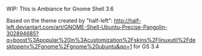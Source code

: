 WIP: This is Ambiance for Gnome Shell 3.6

Based on the theme created by "half-left": http://half-left.deviantart.com/art/GNOME-Shell-Ubuntu-Precise-Pangolin-302894685?q=boost%3Apopular%20in%3Acustomization%2Fskins%2Flinuxutil%2Fdesktopenv%2Fgnome%2Fgnome%20ubuntu&qo=1 for GS 3.4

